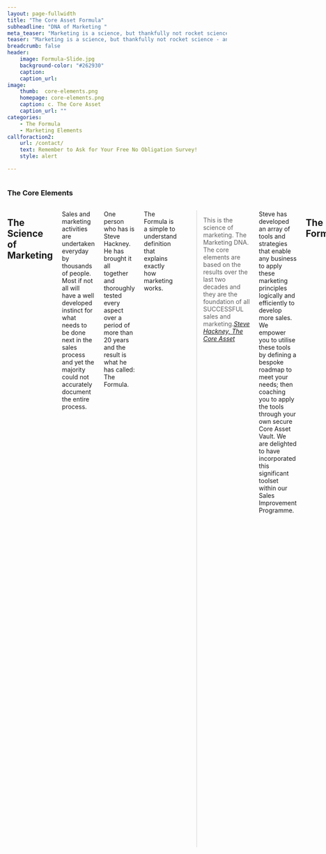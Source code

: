 ```yaml
---
layout: page-fullwidth
title: "The Core Asset Formula"
subheadline: "DNA of Marketing "
meta_teaser: "Marketing is a science, but thankfully not rocket science - anyone can learn its mysteries."
teaser: "Marketing is a science, but thankfully not rocket science - anyone can learn its mysteries."
breadcrumb: false
header:
    image: Formula-Slide.jpg
    background-color: "#262930"
    caption:
    caption_url:
image:
    thumb:  core-elements.png
    homepage: core-elements.png
    caption: c. The Core Asset
    caption_url: ""
categories:
    - The Formula
    - Marketing Elements
callforaction2:
    url: /contact/
    text: Remember to Ask for Your Free No Obligation Survey!
    style: alert

---
```

<!--Side panel-->
<div class="row">
<div class="medium-4 medium-push-8 columns" markdown="1">
<div class="panel radius" markdown="1">

### The Core Elements ###

<img src="{{ site.urlimg }}core-elements.png" alt="">
</div>
</div><!-- /.medium-4.columns -->



<div class="medium-8 medium-pull-4 columns" markdown="1">

## The Science of Marketing

Sales and marketing activities are undertaken everyday by thousands of people.  Most if not all will have a well developed instinct for what needs to be done next in the sales process and yet the majority could not accurately document the entire process.

One person who has is Steve Hackney.  He has brought it all together and thoroughly tested every aspect over a period of more than 20 years and the result is what he has called: The Formula.

The Formula is a simple to understand definition that explains exactly how marketing works.  

> <span class="teaser">This is the science of marketing. The Marketing DNA.  The core elements are based on the results over the last two decades and they are the foundation of all SUCCESSFUL sales and marketing.</span><cite>[Steve Hackney, The Core Asset][3]</cite>

Steve has developed an array of tools and strategies that enable any business to apply these marketing principles logically and efficiently to develop more sales.  We empower you to utilise these tools by defining a bespoke roadmap to meet your needs; then coaching you to apply the tools through your own secure Core Asset Vault. We are delighted to have incorporated this significant toolset within our Sales Improvement Programme.

## The Formula
This is really a very simple yet clever representation of the way in which marketing works and illustrates the areas that you can focus on to make the improvements you desire.  It also shows how these components relate to each other and the effect that you can expect from the improvements you make.
### T - Transform Existing Marketing
Check that all of you current strategies have the core elements embedded and so, are operating at their optimum level.
### L - Lead generation
Examine the ways in which your sales leads are generated and add more methods to increase the number of leads entering the sales funnel.
### C - Sales Lead Conversion
The number of leads you need to produce a sale is your Lead Conversion Ratio. This is an average - so if you produce 100 sales leads every month and make 10 sales, the ratio is 100:10 = 10:1 or 10%.
There are many factors involved in the conversion of leads to sales....The Sales Process to most people.  However, there are lots of things that can be done to improve this Ratio and importantly, to ensure that it is repeatable each and every period.
### M - Maximising Customer Value
This may sound like it is a callous way to fleece the customer, but nothing could be further from the truth! The Value of each customer to your business is the profitability of each customer.  Are you maximising the value derived from each of your customers?  Typically, a customer is engaged with a supplier because they are looking for a particular item or a particular solution to a specific problem.  It is almost universally the case that the same customer will have a different requirement that your business can fulfil.  The larger the customer, the more likely this is to be the case.  Even if your business only sells drawing pins and the customer needs desks - you should be able and willing to provide a solution to that need.  You need to expand your thinking to include more propositions that will add to the value <em>YOU</em> can provide to the customer.  
### S - Systemisation and Automation
Once you have been through each of these stages and made your improvements - actually, whilst you make the improvements you should be looking at ways to standardise the way in which each of the processes is implemented. Why? Simply to make each process repeatable - and so to consolidate the results and so make them repeatable too.  Automating many aspects of these processes is becoming easier as technology develops and becomes cheaper to use.  This is particular important because it means the tedious tasks can get done by machine making more time available for the complex and more interesting tasks.

<!-- Would like to have a table here to show effects -->
## Results
This is the only thing that counts - the <em>RESULTS</em> that you get from implementing The Formula.
To illustrate how important this work is, consider the following:

Imagine that you are able to improve just the first three areas by 20% just by tweaking what you do now.  
> <span class="teaser">So - generate 20% more sales leads.  Close 20% more of these leads.  Increase the value from each customer by 20%.  You can see from the illustration below that a 20% increase in each of these areas delivers a massive 72.8% increase in the turnover figure!<br><br>
Now, imagine that you start to implement some of our strategies to each of these area and improve again by another 10%.  The turnover increases from £12,500 to £28,749 - that's an increase of almost 130%!!.</span>


| <b>Sales Improvement Illustration </b>
<b>Component</b> | <b>Current (monthly)</b> | <b>After 20% Improvement</b> | <b>More Tactics 10% Improvement</b>
Lead Generation | 100     | 120  | 132
Sales Conversion | 25% | 30%  | 33%
Customer Maximisation | £500 | £600 | £660
Total Turnover | £12,500 | £21,600   | £28,749

This is before we add in the final component, which is to systemise and automate which has the effect of multiplying all of these factors again!
{: .t60 }







 <hr>
  <!-- Display list of blog posts - marketing components -->
 <div class="medium-10 columns">
         <p><strong>{{ site.data.language.more_articles }}</strong></p>
         {% include list-posts entries='8' offset='0' %}
 </div><!-- /.medium-10.columns -->

  [1]: https://developer.mozilla.org/en-US/docs/Web/Guide/HTML/HTML5/HTML5_element_list
  [2]: http://phlow.de/
  [3]: https://thecoreasset.com/team
  [4]: https://www.google.com/fonts/specimen/Lato
  [5]: https://www.google.com/fonts/specimen/Volkhov
  [6]: http://www.latofonts.com/
  [7]: http://modularscale.com/


</div><!-- /.medium-8.columns -->
</div><!-- /.row -->
